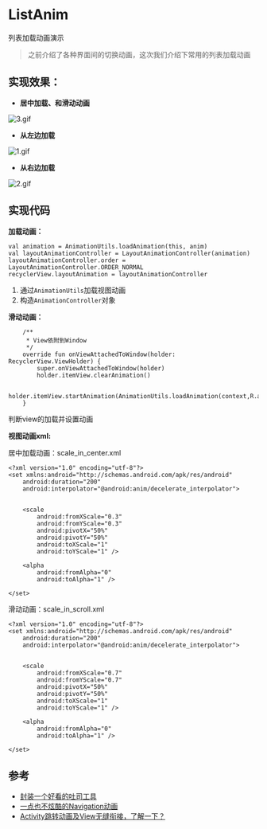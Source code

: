 # ListAnim
列表加载动画演示




> 之前介绍了各种界面间的切换动画，这次我们介绍下常用的列表加载动画

## 实现效果：

- **居中加载、和滑动动画**

![3.gif](https://p9-juejin.byteimg.com/tos-cn-i-k3u1fbpfcp/397dc51dcab540e2b3fd9aaf88a545c9~tplv-k3u1fbpfcp-watermark.image)

- **从左边加载**

![1.gif](https://p1-juejin.byteimg.com/tos-cn-i-k3u1fbpfcp/d1c8ad12dc2e4dc68cb9912ab564a4d7~tplv-k3u1fbpfcp-watermark.image)

- **从右边加载**

![2.gif](https://p1-juejin.byteimg.com/tos-cn-i-k3u1fbpfcp/9fe105ec22e54866a64fb087a37771e6~tplv-k3u1fbpfcp-watermark.image)

## 实现代码

**加载动画：**

```
val animation = AnimationUtils.loadAnimation(this, anim)
val layoutAnimationController = LayoutAnimationController(animation)
layoutAnimationController.order = LayoutAnimationController.ORDER_NORMAL
recyclerView.layoutAnimation = layoutAnimationController
```

1. 通过`AnimationUtils`加载视图动画
2. 构造`AnimationController`对象


**滑动动画：**

```
    /**
     * View依附到Window
     */
    override fun onViewAttachedToWindow(holder: RecyclerView.ViewHolder) {
        super.onViewAttachedToWindow(holder)
        holder.itemView.clearAnimation()

        holder.itemView.startAnimation(AnimationUtils.loadAnimation(context,R.anim.scale_in_scroll))
    }
```
判断view的加载并设置动画

**视图动画xml:**

居中加载动画：scale_in_center.xml
```
<?xml version="1.0" encoding="utf-8"?>
<set xmlns:android="http://schemas.android.com/apk/res/android"
    android:duration="200"
    android:interpolator="@android:anim/decelerate_interpolator">


    <scale
        android:fromXScale="0.3"
        android:fromYScale="0.3"
        android:pivotX="50%"
        android:pivotY="50%"
        android:toXScale="1"
        android:toYScale="1" />

    <alpha
        android:fromAlpha="0"
        android:toAlpha="1" />

</set>
```
滑动动画：scale_in_scroll.xml
```
<?xml version="1.0" encoding="utf-8"?>
<set xmlns:android="http://schemas.android.com/apk/res/android"
    android:duration="200"
    android:interpolator="@android:anim/decelerate_interpolator">


    <scale
        android:fromXScale="0.7"
        android:fromYScale="0.7"
        android:pivotX="50%"
        android:pivotY="50%"
        android:toXScale="1"
        android:toYScale="1" />

    <alpha
        android:fromAlpha="0"
        android:toAlpha="1" />

</set>
```

## 参考

- [封装一个好看的吐司工具](https://juejin.cn/post/6996164509534519333)
- [一点也不炫酷的Navigation动画](https://juejin.cn/post/6998067266365423646)
- [Activity跳转动画及View无缝衔接，了解一下？](https://juejin.cn/post/7002105941508390919)
